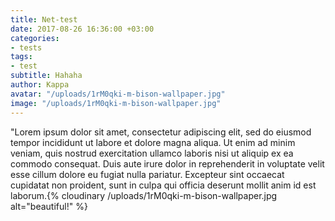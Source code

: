 ```yaml
---
title: Net-test
date: 2017-08-26 16:36:00 +03:00
categories:
- tests
tags:
- test
subtitle: Hahaha
author: Kappa
avatar: "/uploads/1rM0qki-m-bison-wallpaper.jpg"
image: "/uploads/1rM0qki-m-bison-wallpaper.jpg"
---
```


"Lorem ipsum dolor sit amet, consectetur adipiscing elit, sed do eiusmod tempor incididunt ut labore et dolore magna aliqua. Ut enim ad minim veniam, quis nostrud exercitation ullamco laboris nisi ut aliquip ex ea commodo consequat. Duis aute irure dolor in reprehenderit in voluptate velit esse cillum dolore eu fugiat nulla pariatur. Excepteur sint occaecat cupidatat non proident, sunt in culpa qui officia deserunt mollit anim id est laborum.{% cloudinary /uploads/1rM0qki-m-bison-wallpaper.jpg alt="beautiful!" %}

